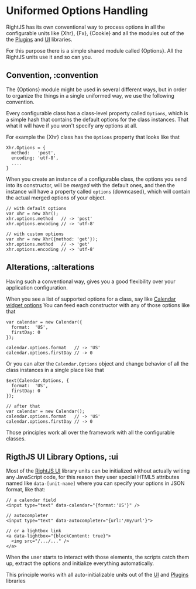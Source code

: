 # Uniformed Options Handling

RightJS has its own conventional way to process options in all the configurable units like {Xhr}, {Fx}, {Cookie} and
all the modules out of the the [Plugins](/plugins) and [UI](/ui) libraries.

For this purpose there is a simple shared module called {Options}. All the RightJS units use it and so can you.

## Convention, :convention

The {Options} module might be used in several different ways, but in order to organize the things in a single
uniformed way, we use the following convention.

Every configurable class has a class-level property called `Options`, which is a simple hash that contains
the default options for the class instances. That what it will have if you won't specify any options at all.

For example the {Xhr} class has the `Options` property that looks like that

    Xhr.Options = {
      method:   'post',
      encoding: 'utf-8',
      ....
    }

When you create an instance of a configurable class, the options you send into its constructor, will be _merged_
with the default ones, and then the instance will have a property called `options` (downcased), which will
contain the actual merged options of your object.

    // with default options
    var xhr = new Xhr();
    xhr.options.method   // -> 'post'
    xhr.options.encoding // -> 'utf-8'

    // with custom options
    var xhr = new Xhr({method: 'get'});
    xhr.options.method   // -> 'get'
    xhr.options.encoding // -> 'utf-8'


## Alterations, :alterations

Having such a conventional way, gives you a good flexibility over your application configuration.

When you see a list of supported options for a class, say like [Calendar widget options](/ui/calendar#options)
You can feed each constructor with any of those options like that

    var calendar = new Calendar({
      format:  'US',
      firstDay: 0
    });

    calendar.options.format   // -> 'US'
    calendar.options.firstDay // -> 0

Or you can alter the `Calendar.Options` object and change behavior of all the class instances in a single place like that

    $ext(Calendar.Options, {
      format:  'US',
      firstDay: 0
    });

    // after that
    var calendar = new Calendar();
    calendar.options.format   // -> 'US'
    calendar.options.firstDay // -> 0

Those principles work all over the framework with all the configurable classes.


## RigthJS UI Library Options, :ui

Most of the [RightJS UI](/ui) library units can be initialized without
actually writing any JavaScript code, for this reason they user special
HTML5 attributes named like `data-[unit-name]` where you can specify your
options in JSON format, like that:

    // a calendar field
    <input type="text" data-calendar="{format:'US'}" />

    // autocompleter
    <input type="text" data-autocompleter="{url:'/my/url'}">

    // or a lightbox link
    <a data-lightbox="{blockContent: true}">
      <img src="/.../..." />
    </a>

When the user starts to interact with those elements, the scripts catch them
up, extract the options and initialize everything automatically.

This principle works with all auto-initializable units out of the [UI](/ui)
and [Plugins](/plugins) libraries

